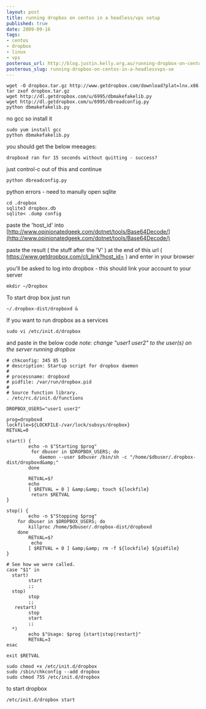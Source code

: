 ```yaml
--- 
layout: post
title: running dropbox on centos in a headless/vps setup
published: true
date: 2009-09-16
tags: 
- centos
- dropbox
- linux
- vps
posterous_url: http://blog.justin.kelly.org.au/running-dropbox-on-centos-in-a-headlessvps-se
posterous_slug: running-dropbox-on-centos-in-a-headlessvps-se
---
```

```
wget -O dropbox.tar.gz http://www.getdropbox.com/download?plat=lnx.x86
tar zxof dropbox.tar.gz
wget http://dl.getdropbox.com/u/6995/dbmakefakelib.py
wget http://dl.getdropbox.com/u/6995/dbreadconfig.py
python dbmakefakelib.py
```

no gcc so install it

```
sudo yum install gcc
python dbmakefakelib.py
```

you should get the below meeages:

```
dropboxd ran for 15 seconds without quitting - success?
```

just control-c out of this and continue

```
python dbreadconfig.py
```

python errors - need to manully open sqlite


```
cd .dropbox
sqlite3 dropbox.db
sqlite< .dump config
```

paste the 'host_id' into [http://www.opinionatedgeek.com/dotnet/tools/Base64Decode/](http://www.opinionatedgeek.com/dotnet/tools/Base64Decode/)

paste the result ( the stuff after the 'V' ) at the end of this url
( https://www.getdropbox.com/cli_link?host_id= ) and enter in your browser 

you'll be asked to log into dropbox - this should link your account to your server

```
mkdir ~/Dropbox
```

To start drop box just run

```
~/.dropbox-dist/dropboxd &
```


If you want to run dropbox as a services

```
sudo vi /etc/init.d/dropbox
```

and paste in the below code 
_note: change "user1 user2" to the user(s) on the server running dropbox_

```
# chkconfig: 345 85 15
# description: Startup script for dropbox daemon
#
# processname: dropboxd
# pidfile: /var/run/dropbox.pid
#
# Source function library.
. /etc/rc.d/init.d/functions

DROPBOX_USERS="user1 user2"

prog=dropboxd
lockfile=${LOCKFILE-/var/lock/subsys/dropbox}
RETVAL=0

start() {
        echo -n $"Starting $prog"
         for dbuser in $DROPBOX_USERS; do
            daemon --user $dbuser /bin/sh -c "/home/$dbuser/.dropbox-dist/dropboxd&amp;"
        done

        RETVAL=$?
        echo
        [ $RETVAL = 0 ] &amp;&amp; touch ${lockfile}
         return $RETVAL
}

stop() {
        echo -n $"Stopping $prog"
    for dbuser in $DROPBOX_USERS; do
        killproc /home/$dbuser/.dropbox-dist/dropboxd
    done
        RETVAL=$?
         echo
        [ $RETVAL = 0 ] &amp;&amp; rm -f ${lockfile} ${pidfile}
}

# See how we were called.
case "$1" in
  start)
        start
        ;;
  stop)
        stop
        ;;
   restart)
        stop
        start
        ;;
  *)
        echo $"Usage: $prog {start|stop|restart}"
        RETVAL=3
esac

exit $RETVAL
```

```
sudo chmod +x /etc/init.d/dropbox
sudo /sbin/chkconfig --add dropbox
sudo chmod 755 /etc/init.d/dropbox
```

to start dropbox

```
/etc/init.d/dropbox start
```
